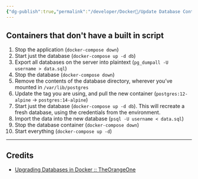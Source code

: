 ```yaml
---
{"dg-publish":true,"permalink":"/developer/Docker🐳/Update Database Containers and Others Reliably/","tags":["docker","docker-compose","linux","automation","backup"]}
---
```


## Containers that don't have a built in script
1. Stop the application (`docker-compose down`)
2. Start just the database (`docker-compose up -d db`)
3. Export all databases on the server into plaintext (`pg_dumpall -U username > data.sql`)
4. Stop the database (`docker-compose down`)
5. Remove the contents of the database directory, wherever you’ve mounted in `/var/lib/postgres`
6. Update the tag you are using, and pull the new container (`postgres:12-alpine` → `postgres:14-alpine`)
7. Start just the database (`docker-compose up -d db`). This will recreate a fresh database, using the credentials from the environment.
8. Import the data into the new database (`psql -U username < data.sql`)
9. Stop the database container (`docker-compose down`)
10. Start everything (`docker-compose up -d`)

---
## Credits
- [Upgrading Databases in Docker :: TheOrangeOne](https://theorangeone.net/posts/upgrading-docker-databases/)